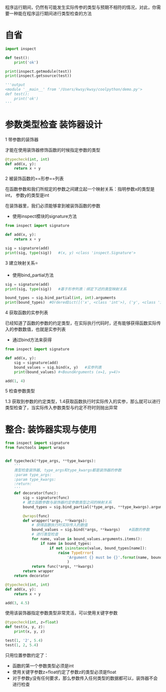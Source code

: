 程序运行期间，仍然有可能发生实际传参的类型与预期不相符的情况，对此，你需要一种能在程序运行期间进行类型检查的方法



# 自省

```python
import inspect

def test():
    print('ok')

print(inspect.getmodule(test))
print(inspect.getsource(test))

'''output
<module '__main__' from '/Users/kwsy/kwsy/coolpython/demo.py'>
def test():
    print('ok')
'''
```



# 参数类型检查 装饰器设计

1 带参数的装饰器

才能在使用装饰器修饰函数的时候指定参数的类型

```python
@typecheck(int, int)
def add(x, y):
    return x + y
```



2 被装饰函数的==形参==列表

在函数参数和我们所规定的参数之间建立起一个映射关系：指明参数x的类型是int， 参数y的类型是int

在装饰器里，我们必须能够拿到被装饰函数的参数

- 使用inspect模块的signature方法

```python
from inspect import signature

def add(x, y):
    return x + y

sig = signature(add)
print(sig, type(sig))	#(x, y) <class 'inspect.Signature'>
```



3 建立映射关系⭐

- 使用bind_partial方法

```python
sig = signature(add)
print(sig, type(sig))	#基于形参列表：绑定下述的类型映射关系

bound_types = sig.bind_partial(int, int).arguments
print(bound_types)	#OrderedDict([('x', <class 'int'>), ('y', <class 'int'>)])
```



4 获取函数的实参列表

已经知道了函数的参数的约定类型，在实际执行代码时，还有能够获得函数实际传入的参数数值，也就是实参列表

- 通过bind方法来获得

```python
from inspect import signature

def add(x, y):
    sig = signature(add)
    bound_values = sig.bind(x, y)	#实参列表
    print(bound_values)	#<BoundArguments (x=1, y=4)>

add(1, 4)
```





5 检查参数类型

1.3 获取到参数的约定类型，1.4获取函数执行时实际传入的实参，那么就可以进行类型检查了，当实际传入参数类型与约定不符时则抛出异常





# 整合: 装饰器实现与使用

```python
from inspect import signature
from functools import wraps


def typecheck(*type_args, **type_kwargs):
    '''
    类型检查装饰器, type_args和type_kwargs都是装饰器的参数
    :param type_args:
    :param type_kwargs:
    :return:
    '''
    def decorator(func):
        sig = signature(func)
        # 建立函数参数与装饰器约定参数类型之间的映射关系
        bound_types = sig.bind_partial(*type_args, **type_kwargs).arguments	#装饰器限定的参数

        @wraps(func)
        def wrapper(*args, **kwargs):
            # 获得函数执行时实际传入的数值
            bound_values = sig.bind(*args, **kwargs)	#函数的参数
            # 进行类型检查
            for name, value in bound_values.arguments.items():
                if name in bound_types:
                    if not isinstance(value, bound_types[name]):
                        raise TypeError(
                            'Argument {} must be {}'.format(name, bound_types[name])
                            )
            return func(*args, **kwargs)
        return wrapper
    return decorator

@typecheck(int, int)
def add(x, y):
    return x + y

add(3, 4.5)
```



使用该装饰器指定参数类型非常灵活，可以使用关键字参数

```python
@typecheck(int, z=float)
def test(x, y, z):
    print(x, y, z)

test(1, '2', 5.4)
test(1, 2, 5.4)
```

只用位置参数约定了：

- 函数的第一个参数类型必须是int
- 使用关键字参数z=float约定了参数z的类型必须是float
- 对于参数y没有任何要求，那么参数传入任何类型的数据都可以，装饰器不会进行检查